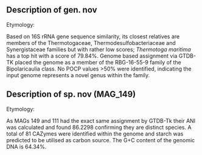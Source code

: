 ## Description of gen. nov 

Etymology: 

Based on 16S rRNA gene sequence similarity, its closest relatives are 
members of the Thermotogaceae, Thermodesulfobacteriaceae and Synergistaceae families
but with rather low scores; 
*Thermotoga maritima* has a top hit with	a score of 79.84%.
Genome based assignment via GTDB-TK placed the genome as a member of the
RBG-16-55-9 family of the Bipolaricaulia class.
No POCP values >50% were identified, indicating the input genome represents a novel genus within the family. 


## Description of sp. nov (MAG_149)

Etymology: 

As MAGs 149 and 111 had the exact same assignment by GTDB-Tk
their ANI was calculated and found 86.2298 confirming they are distinct species. 
A total of 81 CAZymes were identified within the genome and 
starch was predicted to be utilised as carbon source.
The G+C content of the genomic DNA is 64.34%.
